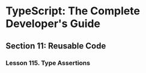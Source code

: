 # TypeScript: The Complete Developer's Guide

## Section 11: Reusable Code

### Lesson 115. Type Assertions
